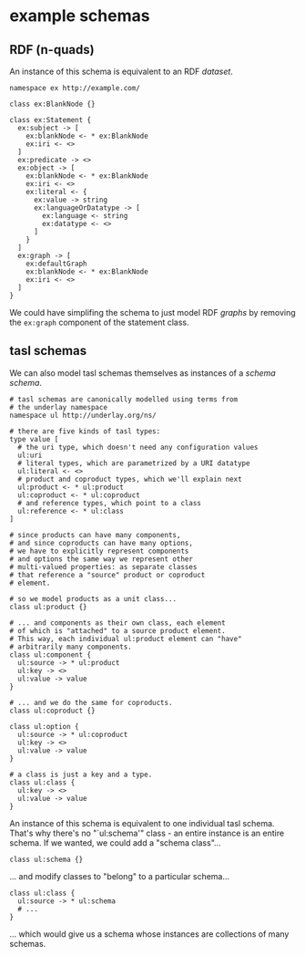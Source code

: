 # example schemas

## RDF (n-quads)

An instance of this schema is equivalent to an RDF _dataset_.

```tasl
namespace ex http://example.com/

class ex:BlankNode {}

class ex:Statement {
  ex:subject -> [
    ex:blankNode <- * ex:BlankNode
    ex:iri <- <>
  ]
  ex:predicate -> <>
  ex:object -> [
    ex:blankNode <- * ex:BlankNode
    ex:iri <- <>
    ex:literal <- {
      ex:value -> string
      ex:languageOrDatatype -> [
        ex:language <- string
        ex:datatype <- <>
      ]
    }
  ]
  ex:graph -> [
    ex:defaultGraph
    ex:blankNode <- * ex:BlankNode
    ex:iri <- <>
  ]
}
```

We could have simplifing the schema to just model RDF _graphs_ by removing the `ex:graph` component of the statement class.

## tasl schemas

We can also model tasl schemas themselves as instances of a _schema schema_.

```tasl
# tasl schemas are canonically modelled using terms from
# the underlay namespace
namespace ul http://underlay.org/ns/

# there are five kinds of tasl types:
type value [
  # the uri type, which doesn't need any configuration values
  ul:uri
  # literal types, which are parametrized by a URI datatype
  ul:literal <- <>
  # product and coproduct types, which we'll explain next
  ul:product <- * ul:product
  ul:coproduct <- * ul:coproduct
  # and reference types, which point to a class
  ul:reference <- * ul:class
]

# since products can have many components,
# and since coproducts can have many options,
# we have to explicitly represent components
# and options the same way we represent other
# multi-valued properties: as separate classes
# that reference a "source" product or coproduct
# element.

# so we model products as a unit class...
class ul:product {}

# ... and components as their own class, each element
# of which is "attached" to a source product element.
# This way, each individual ul:product element can "have"
# arbitrarily many components.
class ul:component {
  ul:source -> * ul:product
  ul:key -> <>
  ul:value -> value
}

# ... and we do the same for coproducts.
class ul:coproduct {}

class ul:option {
  ul:source -> * ul:coproduct
  ul:key -> <>
  ul:value -> value
}

# a class is just a key and a type.
class ul:class {
  ul:key -> <>
  ul:value -> value
}
```

An instance of this schema is equivalent to one individual tasl schema. That's why there's no "`ul:schema'" class - an entire instance is an entire schema. If we wanted, we could add a "schema class"...

```tasl
class ul:schema {}
```

... and modify classes to "belong" to a particular schema...

```tasl
class ul:class {
  ul:source -> * ul:schema
  # ...
}
```

... which would give us a schema whose instances are collections of many schemas.
